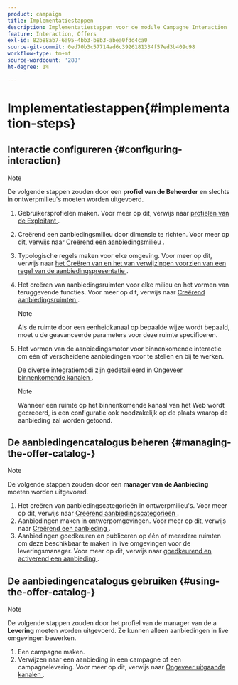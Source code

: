 ```yaml
---
product: campaign
title: Implementatiestappen
description: Implementatiestappen voor de module Campagne Interaction
feature: Interaction, Offers
exl-id: 82b88ab7-6a95-4bb3-b8b3-abea0fdd4ca0
source-git-commit: 0ed70b3c57714ad6c3926181334f57ed3b409d98
workflow-type: tm+mt
source-wordcount: '288'
ht-degree: 1%

---
```


# Implementatiestappen{#implementation-steps}



## Interactie configureren {#configuring-interaction}

>[!NOTE]
>
>De volgende stappen zouden door een **profiel van de Beheerder** en slechts in ontwerpmilieu&#39;s moeten worden uitgevoerd.

1. Gebruikersprofielen maken. Voor meer op dit, verwijs naar [ profielen van de Exploitant ](../../interaction/using/operator-profiles.md).
1. Creërend een aanbiedingsmilieu door dimensie te richten. Voor meer op dit, verwijs naar [ Creërend een aanbiedingsmilieu ](../../interaction/using/live-design-environments.md#creating-an-offer-environment).
1. Typologische regels maken voor elke omgeving. Voor meer op dit, verwijs naar [ het Creëren van en het van verwijzingen voorzien van een regel van de aanbiedingspresentatie ](../../interaction/using/managing-offer-presentation.md#creating-and-referencing-an-offer-presentation-rule).
1. Het creëren van aanbiedingsruimten voor elke milieu en het vormen van teruggevende functies. Voor meer op dit, verwijs naar [ Creërend aanbiedingsruimten ](../../interaction/using/creating-offer-spaces.md).

   >[!NOTE]
   >
   >Als de ruimte door een eenheidkanaal op bepaalde wijze wordt bepaald, moet u de geavanceerde parameters voor deze ruimte specificeren.

1. Het vormen van de aanbiedingsmotor voor binnenkomende interactie om één of verscheidene aanbiedingen voor te stellen en bij te werken.

   De diverse integratiemodi zijn gedetailleerd in [ Ongeveer binnenkomende kanalen ](../../interaction/using/about-inbound-channels.md).

   >[!NOTE]
   >
   >Wanneer een ruimte op het binnenkomende kanaal van het Web wordt gecreeerd, is een configuratie ook noodzakelijk op de plaats waarop de aanbieding zal worden getoond.

## De aanbiedingencatalogus beheren {#managing-the-offer-catalog-}

>[!NOTE]
>
>De volgende stappen zouden door een **manager van de Aanbieding** moeten worden uitgevoerd.

1. Het creëren van aanbiedingscategorieën in ontwerpmilieu&#39;s. Voor meer op dit, verwijs naar [ Creërend aanbiedingscategorieën ](../../interaction/using/creating-offer-categories.md).
1. Aanbiedingen maken in ontwerpomgevingen. Voor meer op dit, verwijs naar [ Creërend een aanbieding ](../../interaction/using/creating-an-offer.md).
1. Aanbiedingen goedkeuren en publiceren op één of meerdere ruimten om deze beschikbaar te maken in live omgevingen voor de leveringsmanager. Voor meer op dit, verwijs naar [ goedkeurend en activerend een aanbieding ](../../interaction/using/approving-and-activating-an-offer.md).

## De aanbiedingencatalogus gebruiken {#using-the-offer-catalog-}

>[!NOTE]
>
>De volgende stappen zouden door het profiel van de manager van de a **Levering** moeten worden uitgevoerd. Ze kunnen alleen aanbiedingen in live omgevingen bewerken.

1. Een campagne maken.
1. Verwijzen naar een aanbieding in een campagne of een campagnelevering. Voor meer op dit, verwijs naar [ Ongeveer uitgaande kanalen ](../../interaction/using/about-outbound-channels.md).
